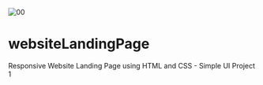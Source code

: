 ![00](https://github.com/bedarsaqib/websiteLandingPage/assets/124094939/e8ba85ad-03f1-411f-8d8f-cefd52c34852)
# websiteLandingPage
Responsive Website Landing Page using HTML and CSS - Simple UI Project 1

